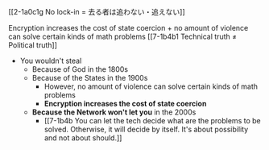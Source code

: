 [[2-1a0c1g No lock-in = 去る者は追わない・追えない]]

Encryption increases the cost of state coercion + no amount of violence can solve certain kinds of math problems
	[[7-1b4b1 Technical truth ≠ Political truth]]

- You wouldn't steal
	- Because of God in the 1800s 
	- Because of the States in the 1900s
		- However, no amount of violence can solve certain kinds of math problems
		- **Encryption increases the cost of state coercion**
	- **Because the Network won't let you** in the 2000s
		- [[7-1b4b You can let the tech decide what are the problems to be solved. Otherwise, it will decide by itself. It's about possibility and not about should.]]